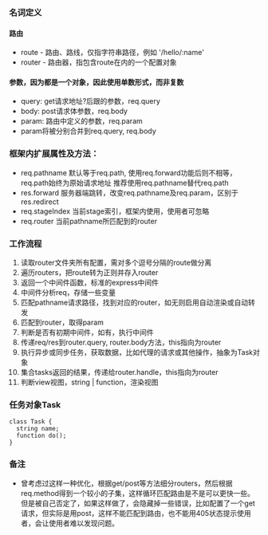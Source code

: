 ### 名词定义

#### 路由
* route - 路由、路线，仅指字符串路径，例如 '/hello/:name'
* router - 路由器，指包含route在内的一个配置对象

#### 参数，因为都是一个对象，因此使用单数形式，而非复数
* query: get请求地址?后跟的参数，req.query
* body: post请求体参数，req.body
* param: 路由中定义的参数，req.param
* param将被分别合并到req.query, req.body


### 框架内扩展属性及方法：
* req.pathname 默认等于req.path, 使用req.forward功能后则不相等，req.path始终为原始请求地址
  推荐使用req.pathname替代req.path
* res.forward 服务器端跳转，改变req.pathname及req.param，区别于res.redirect
* req.stageIndex 当前stage索引，框架内使用，使用者可忽略
* req.router 当前pathname所匹配到的router

### 工作流程
1. 读取router文件夹所有配置，需对多个逗号分隔的route做分离
2. 遍历routers，把route转为正则并存入router
3. 返回一个中间件函数，标准的express中间件
4. 中间件分析req，存储一些变量
4. 匹配pathname请求路径，找到对应的router，如无则启用自动渲染或自动转发
5. 匹配到router，取得param
6. 判断是否有初期中间件，如有，执行中间件
7. 传递req/res到router.query, router.body方法，this指向为router
8. 执行异步或同步任务，获取数据，比如代理的请求或其他操作，抽象为Task对象
9. 集合tasks返回的结果，传递给router.handle，this指向为router
10. 判断view视图，string | function，渲染视图

### 任务对象Task
```
class Task {
  string name;
  function do();
}
```

### 备注
* 曾考虑过这样一种优化，根据get/post等方法细分routers，然后根据req.method得到一个较小的子集，这样循环匹配路由是不是可以更快一些。但是被自己否定了，如果这样做了，会隐藏掉一些错误，比如配置了一个get请求，但实际是用post，这样不能匹配到路由，也不能用405状态提示使用者，会让使用者难以发现问题。
